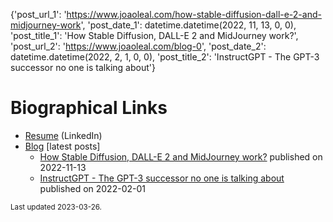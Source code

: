 {'post_url_1': 'https://www.joaoleal.com/how-stable-diffusion-dall-e-2-and-midjourney-work', 'post_date_1': datetime.datetime(2022, 11, 13, 0, 0), 'post_title_1': 'How Stable Diffusion, DALL-E 2 and MidJourney work?', 'post_url_2': 'https://www.joaoleal.com/blog-0', 'post_date_2': datetime.datetime(2022, 2, 1, 0, 0), 'post_title_2': 'InstructGPT - The GPT-3 successor no one is talking about'}
# Biographical Links
- [Resume](https://www.linkedin.com/in/joao-leal/) (LinkedIn)
- [Blog](https://joaoleal.com/) [latest posts] 
  - [How Stable Diffusion, DALL-E 2 and MidJourney work?](https://www.joaoleal.com/how-stable-diffusion-dall-e-2-and-midjourney-work) published on 2022-11-13
  - [InstructGPT - The GPT-3 successor no one is talking about](https://www.joaoleal.com/blog-0) published on 2022-02-01

<small>Last updated 2023-03-26.</small>

